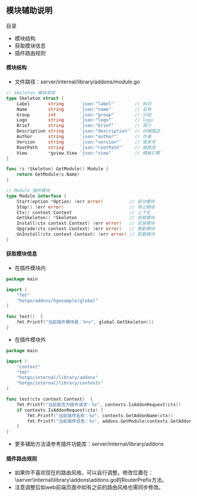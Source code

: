 ## 模块辅助说明

目录

- 模块结构
- 获取模块信息
- 插件路由规则


#### 模块结构
- 文件路径：server/internal/library/addons/module.go

```go
// Skeleton 模块骨架
type Skeleton struct {
    Label       string      `json:"label"`       // 标识
    Name        string      `json:"name"`        // 名称
    Group       int         `json:"group"`       // 分组
    Logo        string      `json:"logo"`        // logo
    Brief       string      `json:"brief"`       // 简介
    Description string      `json:"description"` // 详细描述
    Author      string      `json:"author"`      // 作者
    Version     string      `json:"version"`     // 版本号
    RootPath    string      `json:"rootPath"`    // 根路径
    View        *gview.View `json:"view"`        // 模板引擎
}

func (s *Skeleton) GetModule() Module {
	return GetModule(s.Name)
}

// Module 插件模块
type Module interface {
    Start(option *Option) (err error)          // 启动模块
    Stop() (err error)                         // 停止模块
    Ctx() context.Context                      // 上下文
    GetSkeleton() *Skeleton                    // 获取模块
    Install(ctx context.Context) (err error)   // 安装模块
    Upgrade(ctx context.Context) (err error)   // 更新模块
    UnInstall(ctx context.Context) (err error) // 卸载模块
}
```

#### 获取模块信息

- 在插件模块内

```go
package main

import (
	"fmt"
	"hotgo/addons/hgexample/global"
)

func test()  {
	fmt.Printf("当前插件模块是：%+v", global.GetSkeleton())
}
```

- 在插件模块外

```go
package main

import (
	"context"
	"fmt"
	"hotgo/internal/library/addons"
	"hotgo/internal/library/contexts"
)

func test(ctx context.Context)  {
	fmt.Printf("当前是否为插件请求：%v", contexts.IsAddonRequest(ctx))
	if contexts.IsAddonRequest(ctx) {
		fmt.Printf("当前插件名称：%v", contexts.GetAddonName(ctx))
		fmt.Printf("当前插件信息：%v", addons.GetModule(contexts.GetAddonName(ctx)))
	}
}
```

- 更多辅助方法请参考插件功能库：server/internal/library/addons

#### 插件路由规则
- 如果你不喜欢现在的路由风格，可以自行调整。修改位置在：\server\internal\library\addons\addons.go的RouterPrefix方法。 
- 注意调整后如web前端页面中如有之前的路由风格也需同步修改。

